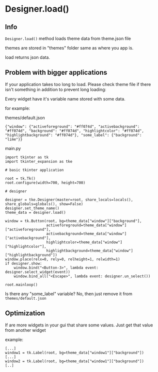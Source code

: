 # Designer.load()

## Info

`Designer.load()` method loads theme data from theme.json file

themes are stored in "themes" folder same as where you app is.

load returns json data.

## Problem with bigger applications

If your application takes too long to load. Please check theme file if there isn't something in addition to prevent long loading:

Every widget have it's variable name stored with some data. 

for example: 

themes/default.json
```
{"window": {"activeforeground": "#ff074d", "activebackground": "#ff074d", "background": "#ff074d", "highlightcolor": "#ff074d", "highlightbackground": "#ff074d"}, "some_label": {"background": "lime"}}
```

main.py
```
import tkinter as tk
import tkinter_expansion as tke

# basic tkinter application

root = tk.Tk()
root.configure(width=700, height=700)

# designer

designer = tke.Designer(master=root, share_locals=locals(), share_globals=globals(), show=False)
designer.set_theme_name()
theme_data = designer.load()

window = tk.Button(root, bg=theme_data["window"]["background"],
                   activeforeground=theme_data["window"]["activeforeground"],
                   activebackground=theme_data["window"]["activebackground"],
                   highlightcolor=theme_data["window"]["highlightcolor"],
                   highlightbackground=theme_data["window"]["highlightbackground"])
window.place(relx=0, rely=0, relheight=1, relwidth=1)
if designer.show:
    window.bind("<Button-3>", lambda event: designer.select_widget(event))
    window.bind_all("<Escape>", lambda event: designer.un_select())

root.mainloop()
```

Is there any "some_label" variable? No, then just remove it from `themes/default.json`

## Optimization

If are more widgets in your gui that share some values. Just get that value from another widget 

example:<br>
```
[...]
window1 = tk.Label(root, bg=theme_data["window1"]["background"])
[...]
window2 = tk.Label(root, bg=theme_data["window1"]["background"])
[..]
```